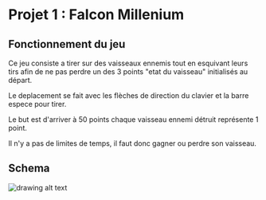 # Projet 1 : Falcon Millenium

## Fonctionnement du jeu

Ce jeu consiste a tirer sur des vaisseaux ennemis tout en esquivant leurs tirs afin de ne pas perdre un des 3 points "etat du vaisseau" initialisés au départ.

Le deplacement se fait avec les flèches de direction du clavier et la barre espece pour tirer.

Le but est d'arriver à 50 points chaque vaisseau ennemi détruit représente 1 point.

Il n'y a pas de limites de temps, il faut donc gagner ou perdre son vaisseau.

## Schema

![drawing alt text](https://docs.google.com/drawings/d/e/2PACX-1vT1UYXvp4UYg1teQgUwwxrN6R5JIV4t7zX8xqvNG0lUwQIvk7NIx8Qkkj60Lm_kI6b0cW-LTLrGhqcF/pub?w=960&h=720)